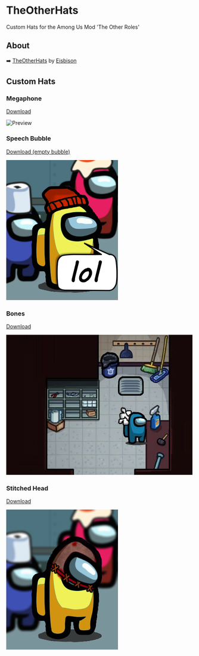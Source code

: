 # TheOtherHats
Custom Hats for the Among Us Mod 'The Other Roles'

## About

:arrow_right: [TheOtherHats](https://github.com/Eisbison/TheOtherRoles#custom-hats) by [Eisbison](https://github.com/Eisbison)

## Custom Hats

### Megaphone

[Download](resources/hats/megaphone)

![Preview](images/demo_megaphone.gif)

### Speech Bubble

[Download (empty bubble)](resources/hats/speech-bubble/speech-bubble_bounce.png)

![Preview](images/demo_speech-bubble.png)

### Bones

[Download](resources/hats/bones)

![Preview](images/demo_bones.png)

### Stitched Head

[Download](resources/hats/stitched/stitched.png)

![Preview](images/demo_stitched.png)

